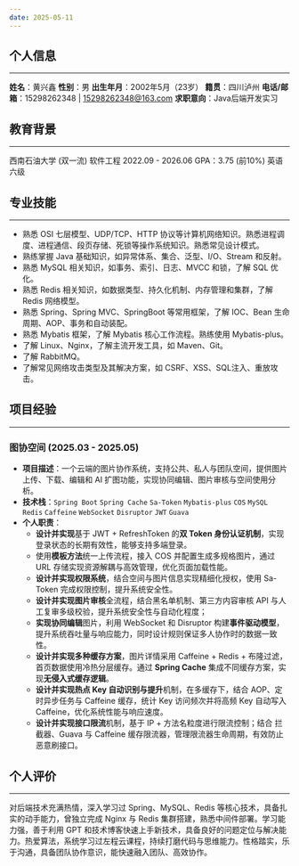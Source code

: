 ```yaml
---
date: 2025-05-11
---
```

## 个人信息
---
**姓名**：黄兴鑫
**性别**：男
**出生年月**：2002年5月（23岁）
**籍贯**：四川泸州
**电话/邮箱**：15298262348 | 15298262348@163.com
**求职意向**：Java后端开发实习
## 教育背景
---
西南石油大学 (双一流)
软件工程
2022.09 - 2026.06
GPA：3.75 (前10%)
英语六级
## 专业技能
---
- 熟悉 OSI 七层模型、UDP/TCP、HTTP 协议等计算机网络知识。熟悉进程调度、进程通信、段页存储、死锁等操作系统知识。熟悉常见设计模式。
- 熟练掌握 Java 基础知识，如异常体系、集合、泛型、I/O、Stream 和反射。
- 熟悉 MySQL 相关知识，如事务、索引、日志、MVCC 和锁，了解 SQL 优化。
- 熟悉 Redis 相关知识，如数据类型、持久化机制、内存管理和集群，了解 Redis 网络模型。
- 熟悉 Spring、Spring MVC、SpringBoot 等常用框架，了解 IOC、Bean 生命周期、AOP、事务和自动装配。
- 熟悉 Mybatis 框架，了解 Mybatis 核心工作流程。熟练使用 Mybatis-plus。
- 了解 Linux、Nginx，了解主流开发工具，如 Maven、Git。
- 了解 RabbitMQ。
- 了解常见网络攻击类型及其解决方案，如 CSRF、XSS、SQL注入、重放攻击。
## 项目经验
---
### 图协空间 (2025.03 - 2025.05)

- **项目描述**：一个云端的图片协作系统，支持公共、私人与团队空间，提供图片上传、下载、编辑和 AI 扩图功能，实现协同编辑、图片审核与空间使用分析。
- **技术栈**：`Spring Boot` `Spring Cache` `Sa-Token` `Mybatis-plus` `COS` `MySQL` `Redis` `Caffeine` `WebSocket` `Disruptor` `JWT` `Guava`
- **个人职责**：
	- **设计并实现**基于 JWT + RefreshToken 的**双 Token 身份认证机制**，实现登录状态的长期有效性，能够支持多端登录。
	- 使用**模板方法**统一上传流程，接入 COS 并配置生成多规格图片，通过 URL 存储实现资源解耦与高效管理，优化页面加载性能。
	- **设计并实现权限系统**，结合空间与图片信息实现精细化授权，使用 Sa-Token 完成权限控制，提升系统安全性。
	- **设计并实现图片审核**全流程，结合黑名单机制、第三方内容审核 API 与人工复审多级校验，提升系统安全性与自动化程度；
	- **实现协同编辑**图片，利用 WebSocket 和 Disruptor 构建**事件驱动模型**，提升系统吞吐量与响应能力，同时设计规则保证多人协作时的数据一致性。
	- **设计并实现多种缓存方案**，图片详情采用 Caffeine + Redis + 布隆过滤，首页数据使用冷热分层缓存。通过 **Spring Cache** 集成不同缓存方案，实现**无侵入式缓存逻辑**。
	 - **设计并实现热点 Key 自动识别与提升**机制，在多缓存下，结合 AOP、定时异步任务与 Caffeine 缓存，统计 Key 访问频次并将高频 Key 自动写入 Caffeine，优化系统性能与响应速度。
	 - **设计并实现接口限流**机制，基于 IP + 方法名粒度进行限流控制；结合 拦截器、Guava 与 Caffeine 缓存限流器，管理限流器生命周期，有效防止恶意刷接口。
## 个人评价
---
对后端技术充满热情，深入学习过 Spring、MySQL、Redis 等核心技术，具备扎实的动手能力，曾独立完成 Nginx 与 Redis 集群搭建，熟悉中间件部署。学习能力强，善于利用 GPT 和技术博客快速上手新技术，具备良好的问题定位与解决能力。热爱算法，系统学习过左程云课程，持续打磨代码与思维能力。性格踏实，乐于沟通，具备团队协作意识，能快速融入团队、高效协作。